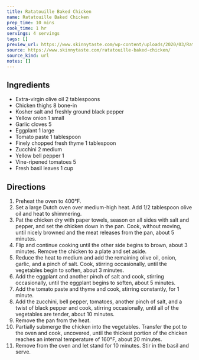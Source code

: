 ```yaml
---
title: Ratatouille Baked Chicken
name: Ratatouille Baked Chicken
prep_time: 10 mins
cook_time: 1 hr
servings: 4 servings
tags: []
preview_url: https://www.skinnytaste.com/wp-content/uploads/2020/03/Ratatouille-Baked-Chicken-5.jpg
source: https://www.skinnytaste.com/ratatouille-baked-chicken/
source_kind: url
notes: []
---
```


## Ingredients
- Extra-virgin olive oil 2 tablespoons
- Chicken thighs 8 bone-in
- Kosher salt and freshly ground black pepper
- Yellow onion 1 small
- Garlic cloves 5
- Eggplant 1 large
- Tomato paste 1 tablespoon
- Finely chopped fresh thyme 1 tablespoon
- Zucchini 2 medium
- Yellow bell pepper 1
- Vine-ripened tomatoes 5
- Fresh basil leaves 1 cup


## Directions
1. Preheat the oven to 400°F.
2. Set a large Dutch oven over medium-high heat. Add 1/2 tablespoon olive oil and heat to shimmering.
3. Pat the chicken dry with paper towels, season on all sides with salt and pepper, and set the chicken down in the pan. Cook, without moving, until nicely browned and the meat releases from the pan, about 5 minutes. 
4. Flip and continue cooking until the other side begins to brown, about 3 minutes. Remove the chicken to a plate and set aside.
5. Reduce the heat to medium and add the remaining olive oil, onion, garlic, and a pinch of salt. Cook, stirring occasionally, until the vegetables begin to soften, about 3 minutes. 
6. Add the eggplant and another pinch of salt and cook, stirring occasionally, until the eggplant begins to soften, about 5 minutes. 
7. Add the tomato paste and thyme and cook, stirring constantly, for 1 minute. 
8. Add the zucchini, bell pepper, tomatoes, another pinch of salt, and a twist of black pepper and cook, stirring occasionally, until all of the vegetables are tender, about 10 minutes. 
9. Remove the pan from the heat.
10. Partially submerge the chicken into the vegetables. Transfer the pot to the oven and cook, uncovered, until the thickest portion of the chicken reaches an internal temperature of 160°F, about 20 minutes. 
11. Remove from the oven and let stand for 10 minutes. Stir in the basil and serve.

